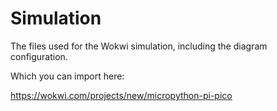 # Simulation
The files used for the Wokwi simulation, including the diagram configuration.

Which you can import here: 

https://wokwi.com/projects/new/micropython-pi-pico